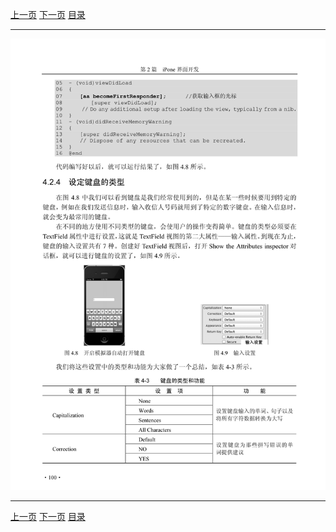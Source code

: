 [上一页](111.md) [下一页](113.md) [目录](../README.md)

***

![112](../images/112.png)

***

[上一页](111.md) [下一页](113.md) [目录](../README.md)